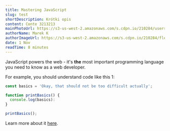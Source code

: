 ```yaml
---
title: Mastering JavaScript
slug: test
shortDescription: Krótki opis
content: Conte 3213213
mainPhotoUrl: https://s3-us-west-2.amazonaws.com/s.cdpn.io/210284/users-2.png
authorName: Marek K
authorImageUrl: https://s3-us-west-2.amazonaws.com/s.cdpn.io/210284/flex-3.jpg
date: 1 Nov
readTime: 8 minutes
---
```


JavaScript powers the web - it's **the** most important programming language you need to know as a web developer.


For example, you should understand code like this 1:

```js
const basics = 'Okay, that should not be too difficult actually';

function printBasics() {
  console.log(basics):
}

printBasics();
```

Learn more about it [here](https://academind.com).
